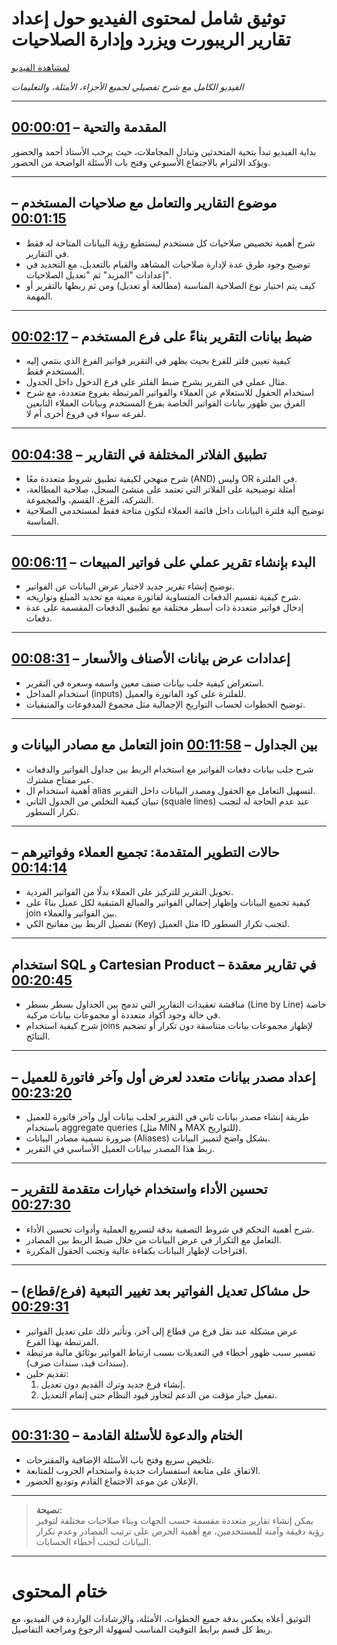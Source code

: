 <rtl>

# توثيق شامل لمحتوى الفيديو حول إعداد تقارير الريبورت ويزرد وإدارة الصلاحيات  
[لمشاهدة الفيديو](https://youtu.be/jvAJ5UjiIS8)

_الفيديو الكامل مع شرح تفصيلي لجميع الأجزاء، الأمثلة، والتعليمات_   

---

## المقدمة والتحية – [00:00:01](https://youtu.be/jvAJ5UjiIS8?t=1)
بداية الفيديو تبدأ بتحية المتحدثين وتبادل المجاملات، حيث يرحب الأستاذ أحمد والحضور ويؤكد الالتزام بالاجتماع الأسبوعي وفتح باب الأسئلة الواضحة من الحضور.  

---

## موضوع التقارير والتعامل مع صلاحيات المستخدم – [00:01:15](https://youtu.be/jvAJ5UjiIS8?t=75)
- شرح أهمية تخصيص صلاحيات كل مستخدم ليستطيع رؤية البيانات المتاحة له فقط في التقارير.
- توضيح وجود طرق عدة لإدارة صلاحيات المشاهد والقيام بالتعديل، مع التحديد في إعدادات "المزيد" ثم "تعديل الصلاحيات".
- كيف يتم اختيار نوع الصلاحية المناسبة (مطالعة أو تعديل) ومن ثم ربطها بالتقرير أو المهمة.

---

## ضبط بيانات التقرير بناءً على فرع المستخدم – [00:02:17](https://youtu.be/jvAJ5UjiIS8?t=137)
- كيفية تعيين فلتر للفرع بحيث يظهر في التقرير فواتير الفرع الذي ينتمي إليه المستخدم فقط.
- مثال عملي في التقرير يشرح ضبط الفلتر على فرع الدخول داخل الجدول.
- استخدام الحقول للاستعلام عن العملاء والفواتير المرتبطة بفروع متعددة، مع شرح الفرق بين ظهور بيانات الفواتير الخاصة بفرع المستخدم وبيانات العملاء التابعين لفرعه سواء في فروع أخرى أم لا.

---

## تطبيق الفلاتر المختلفة في التقارير – [00:04:38](https://youtu.be/jvAJ5UjiIS8?t=278)
- شرح منهجي لكيفية تطبيق شروط متعددة معًا (AND) وليس OR في الفلترة.
- أمثلة توضيحية على الفلاتر التي تعتمد على منشئ السجل، صلاحية المطالعة، الشركة، الفرع، القسم، والمجموعة.
- توضيح آلية فلترة البيانات داخل قائمة العملاء لتكون متاحة فقط لمستخدمي الصلاحية المناسبة.

---

## البدء بإنشاء تقرير عملي على فواتير المبيعات – [00:06:11](https://youtu.be/jvAJ5UjiIS8?t=371)
- توضيح إنشاء تقرير جديد لاختبار عرض البيانات عن الفواتير.
- شرح كيفية تقسيم الدفعات المتساوية لفاتورة معينة مع تحديد المبلغ وتواريخه.
- إدخال فواتير متعددة ذات أسطر مختلفة مع تطبيق الدفعات المقسمة على عدة دفعات.

---

## إعدادات عرض بيانات الأصناف والأسعار – [00:08:31](https://youtu.be/jvAJ5UjiIS8?t=511)
- استعراض كيفية جلب بيانات صنف معين واسمه وسعره في التقرير.
- استخدام المداخل (inputs) للفلترة على كود الفاتورة والعميل.
- توضيح الخطوات لحساب التواريخ الإجمالية مثل مجموع المدفوعات والمتبقيات.

---

## التعامل مع مصادر البيانات و join بين الجداول – [00:11:58](https://youtu.be/jvAJ5UjiIS8?t=718)
- شرح جلب بيانات دفعات الفواتير مع استخدام الربط بين جداول الفواتير والدفعات عبر مفتاح مشترك.
- أهمية استخدام ال alias لتسهيل التعامل مع الحقول ومصدر البيانات داخل التقرير.
- تبيان كيفية التخلص من الجدول الثاني (squale lines) عند عدم الحاجة له لتجنب تكرار السطور.

---

## حالات التطوير المتقدمة: تجميع العملاء وفواتيرهم – [00:14:14](https://youtu.be/jvAJ5UjiIS8?t=854)
- تحويل التقرير للتركيز على العملاء بدلًا من الفواتير الفردية.
- كيفية تجميع البيانات وإظهار إجمالي الفواتير والمبالغ المتبقية لكل عميل بناءً على join بين الفواتير والعملاء.
- تفصيل الربط بين مفاتيح الكي (Key) مثل العميل ID لتجنب تكرار السطور.

---

## استخدام SQL و Cartesian Product في تقارير معقدة – [00:20:45](https://youtu.be/jvAJ5UjiIS8?t=1245)
- مناقشة تعقيدات التقارير التي تدمج بين الجداول بسطر بسطر (Line by Line) خاصة في حالة وجود أكواد متعددة أو مجموعات بيانات مركبة.
- شرح كيفية استخدام joins لإظهار مجموعات بيانات متناسقة دون تكرار أو تضخيم النتائج.

---

## إعداد مصدر بيانات متعدد لعرض أول وآخر فاتورة للعميل – [00:23:20](https://youtu.be/jvAJ5UjiIS8?t=1400)
- طريقة إنشاء مصدر بيانات ثاني في التقرير لجلب بيانات أول وآخر فاتورة للعميل باستخدام aggregate queries (مثل MIN و MAX للتواريخ).
- ضرورة تسمية مصادر البيانات (Aliases) بشكل واضح لتمييز البيانات.
- ربط هذا المصدر ببيانات العميل الأساسي في التقرير.

---

## تحسين الأداء واستخدام خيارات متقدمة للتقرير – [00:27:30](https://youtu.be/jvAJ5UjiIS8?t=1650)
- شرح أهمية التحكم في شروط التصفية بدقة لتسريع العملية وأدوات تحسين الأداء.
- التعامل مع التكرار في عرض البيانات من خلال ضبط الربط بين المصادر.
- اقتراحات لإظهار البيانات بكفاءة عالية وتجنب الحقول المكررة.

---

## حل مشاكل تعديل الفواتير بعد تغيير التبعية (فرع/قطاع) – [00:29:31](https://youtu.be/jvAJ5UjiIS8?t=1771)
- عرض مشكلة عند نقل فرع من قطاع إلى آخر، وتأثير ذلك على تعديل الفواتير المرتبطة بهذا الفرع.
- تفسير سبب ظهور أخطاء في التعديلات بسبب ارتباط الفواتير بوثائق مالية مرتبطة (سندات قيد، سندات صرف).
- تقديم حلين: 
  1. إنشاء فرع جديد وترك القديم دون تعديل.
  2. تفعيل خيار مؤقت من الدعم لتجاوز قيود النظام حتى إتمام التعديل.

---

## الختام والدعوة للأسئلة القادمة – [00:31:30](https://youtu.be/jvAJ5UjiIS8?t=1890)
- تلخيص سريع وفتح باب الأسئلة الإضافية والمقترحات.
- الاتفاق على متابعة استفسارات جديدة واستخدام الجروب للمتابعة.
- الإعلان عن موعد الاجتماع القادم وتوديع الحضور.

---

> **نصيحة:**  
> يمكن إنشاء تقارير متعددة مقسمة حسب الجهات وبناء صلاحيات مختلفة لتوفير رؤية دقيقة وآمنة للمستخدمين، مع أهمية الحرص على ترتيب المصادر وعدم تكرار البيانات لتجنب أخطاء الحسابات.

---

# ختام المحتوى  
التوثيق أعلاه يعكس بدقة جميع الخطوات، الأمثلة، والإرشادات الواردة في الفيديو، مع ربط كل قسم برابط التوقيت المناسب لسهولة الرجوع ومراجعة التفاصيل.


</rtl>